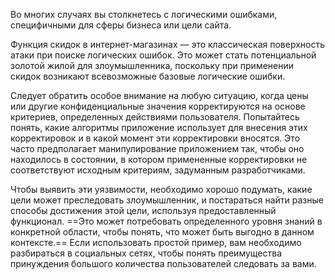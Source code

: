 
Во многих случаях вы столкнетесь с логическими ошибками, специфичными для сферы бизнеса или цели сайта.

Функция скидок в интернет-магазинах — это классическая поверхность атаки при поиске логических ошибок. Это может стать потенциальной золотой жилой для злоумышленника, поскольку при применении скидок возникают всевозможные базовые логические ошибки.

Следует обратить особое внимание на любую ситуацию, когда цены или другие конфиденциальные значения корректируются на основе критериев, определенных действиями пользователя. Попытайтесь понять, какие алгоритмы приложение использует для внесения этих корректировок и в какой момент эти корректировки вносятся. Это часто предполагает манипулирование приложением так, чтобы оно находилось в состоянии, в котором примененные корректировки не соответствуют исходным критериям, задуманным разработчиками.

Чтобы выявить эти уязвимости, необходимо хорошо подумать, какие цели может преследовать злоумышленник, и постараться найти разные способы достижения этой цели, используя предоставленный функционал. ==Это может потребовать определенного уровня знаний в конкретной области, чтобы понять, что может быть выгодно в данном контексте.== Если использовать простой пример, вам необходимо разбираться в социальных сетях, чтобы понять преимущества принуждения большого количества пользователей следовать за вами.

